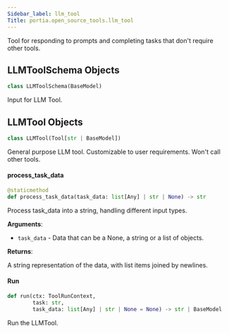 ```yaml
---
Sidebar_label: llm_tool
Title: portia.open_source_tools.llm_tool
---
```


Tool for responding to prompts and completing tasks that don&#x27;t require other tools.

## LLMToolSchema Objects

```python
class LLMToolSchema(BaseModel)
```

Input for LLM Tool.

## LLMTool Objects

```python
class LLMTool(Tool[str | BaseModel])
```

General purpose LLM tool. Customizable to user requirements. Won&#x27;t call other tools.

#### process\_task\_data

```python
@staticmethod
def process_task_data(task_data: list[Any] | str | None) -> str
```

Process task_data into a string, handling different input types.

**Arguments**:

- `task_data` - Data that can be a None, a string or a list of objects.
  

**Returns**:

  A string representation of the data, with list items joined by newlines.

#### Run

```python
def run(ctx: ToolRunContext,
        task: str,
        task_data: list[Any] | str | None = None) -> str | BaseModel
```

Run the LLMTool.

